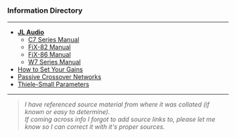### Information Directory ###
---
* **[JL Audio](JL%20Audio)**
  * [C7 Series Manual](JL%20Audio/C7%20Series%20Manual.pdf)
  * [FiX-82 Manual](JL%20Audio/FiX-82%20Manual.pdf)
  * [FiX-86 Manual](JL%20Audio/FiX-86%20Manual.pdf)
  * [W7 Series Manual](JL%20Audio/W7%20Series%20Manual.pdf)
* [How to Set Your Gains](How%20to%20Set%20Your%20Gains.pdf)
* [Passive Crossover Networks](Passive%20Crossover%20Networks.pdf)
* [Thiele-Small Parameters](Thiele-Small%20Parameters.pdf)
---
> _I have referenced source material from where it was collated (if known or easy to determine). <br>If coming across info I forgot to add source links to, please let me know so I can correct it with it's proper sources._   
